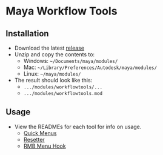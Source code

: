 # Maya Workflow Tools

## Installation

- Download the latest [release](https://github.com/bohdon/maya-workflowtools/releases/latest)
- Unzip and copy the contents to:
    - Windows: `~/Documents/maya/modules/`
    - Mac: `~/Library/Preferences/Autodesk/maya/modules/`
    - Linux: `~/maya/modules/`
- The result should look like this:
    - `.../modules/workflowtools/...`
    - `.../modules/workflowtools.mod`

## Usage

- View the READMEs for each tool for info on usage.
    - [Quick Menus](/src/workflowtools/scripts/quickmenus/README.md)
    - [Resetter](/src/workflowtools/scripts/resetter/README.md)
    - [RMB Menu Hook](/src/workflowtools/scripts/rmbmenuhook/README.md)
